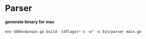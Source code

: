 # Parser

#### generate binary for mac
```
env GOOS=darwin go build -ldflags="-s -w" -o bin/parser main.go
```